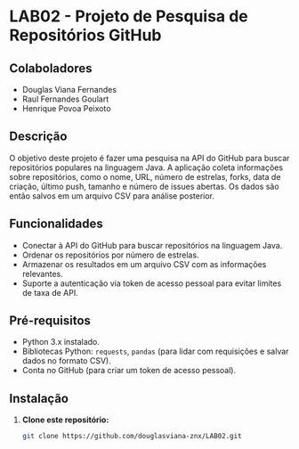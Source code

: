 # LAB02 - Projeto de Pesquisa de Repositórios GitHub


## Colaboladores

- Douglas Viana Fernandes
- Raul Fernandes Goulart
- Henrique Povoa Peixoto

## Descrição

O objetivo deste projeto é fazer uma pesquisa na API do GitHub para buscar repositórios populares na linguagem Java. A aplicação coleta informações sobre repositórios, como o nome, URL, número de estrelas, forks, data de criação, último push, tamanho e número de issues abertas. Os dados são então salvos em um arquivo CSV para análise posterior.

## Funcionalidades

- Conectar à API do GitHub para buscar repositórios na linguagem Java.
- Ordenar os repositórios por número de estrelas.
- Armazenar os resultados em um arquivo CSV com as informações relevantes.
- Suporte a autenticação via token de acesso pessoal para evitar limites de taxa de API.

## Pré-requisitos

- Python 3.x instalado.
- Bibliotecas Python: `requests`, `pandas` (para lidar com requisições e salvar dados no formato CSV).
- Conta no GitHub (para criar um token de acesso pessoal).

## Instalação

1. **Clone este repositório:**

   ```bash
   git clone https://github.com/douglasviana-znx/LAB02.git
   
